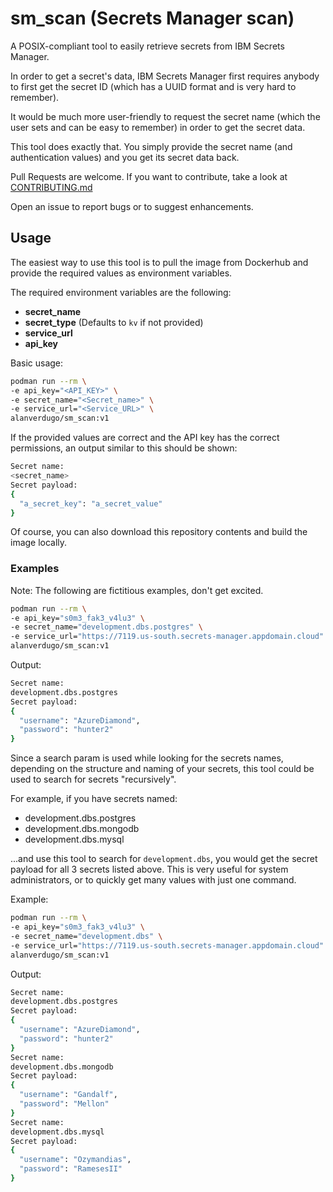 # sm_scan (Secrets Manager scan)

A POSIX-compliant tool to easily retrieve secrets from IBM Secrets Manager.

In order to get a secret's data, IBM Secrets Manager first requires anybody to first get the secret ID (which has a UUID format and is very hard to remember).

It would be much more user-friendly to request the secret name (which the user sets and can be easy to remember) in order to get the secret data.

This tool does exactly that. You simply provide the secret name (and authentication values) and you get its secret data back.

Pull Requests are welcome. If you want to contribute, take a look at [CONTRIBUTING.md](CONTRIBUTING.md)

Open an issue to report bugs or to suggest enhancements.

## Usage

The easiest way to use this tool is to pull the image from Dockerhub and provide the required values as environment variables.

The required environment variables are the following:
- **secret_name**
- **secret_type** (Defaults to `kv` if not provided)
- **service_url**
- **api_key**

Basic usage:
```bash
podman run --rm \
-e api_key="<API_KEY>" \
-e secret_name="<Secret_name>" \
-e service_url="<Service_URL>" \
alanverdugo/sm_scan:v1
```

If the provided values are correct and the API key has the correct permissions, an output similar to this should be shown:

```bash
Secret name:
<secret_name>
Secret payload:
{
  "a_secret_key": "a_secret_value"
}
```

Of course, you can also download this repository contents and build the image locally.

### Examples

Note: The following are fictitious examples, don't get excited.

```bash
podman run --rm \
-e api_key="s0m3_fak3_v4lu3" \
-e secret_name="development.dbs.postgres" \
-e service_url="https://7119.us-south.secrets-manager.appdomain.cloud" \
alanverdugo/sm_scan:v1
```

Output:

```bash
Secret name:
development.dbs.postgres
Secret payload:
{
  "username": "AzureDiamond",
  "password": "hunter2"
}
```

Since a search param is used while looking for the secrets names, depending on the structure and naming of your secrets, this tool could be used to search for secrets "recursively".

For example, if you have secrets named:
- development.dbs.postgres
- development.dbs.mongodb
- development.dbs.mysql

...and use this tool to search for `development.dbs`, you would get the secret payload for all 3 secrets listed above. This is very useful for system administrators, or to quickly get many values with just one command.

Example:
```bash
podman run --rm \
-e api_key="s0m3_fak3_v4lu3" \
-e secret_name="development.dbs" \
-e service_url="https://7119.us-south.secrets-manager.appdomain.cloud" \
alanverdugo/sm_scan:v1
```

Output:

```bash
Secret name:
development.dbs.postgres
Secret payload:
{
  "username": "AzureDiamond",
  "password": "hunter2"
}
Secret name:
development.dbs.mongodb
Secret payload:
{
  "username": "Gandalf",
  "password": "Mellon"
}
Secret name:
development.dbs.mysql
Secret payload:
{
  "username": "Ozymandias",
  "password": "RamesesII"
}
```
